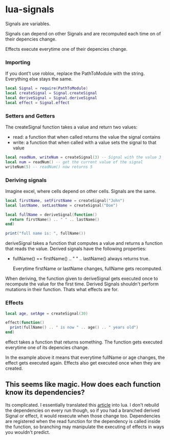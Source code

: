 # lua-signals
Signals are variables.

Signals can depend on other Signals and are recomputed each time on of their depencies change.

Effects execute everytime one of their depencies change.

### Importing
If you dont't use roblox, replace the PathToModule with the string. Everything else stays the same.
```lua
local Signal = require(PathToModule)
local createSignal = Signal.createSignal
local deriveSignal = Signal.deriveSignal
local effect = Signal.effect
```

### Setters and Getters

The createSignal function takes a value and return two values:
- read: a function that when called returns the value the signal contains
- write: a function that when called with a value sets the signal to that value

```lua
local readNum, writeNum = createSignal(3) -- Signal with the value 3
local num = readNum() -- get the current value of the signal
writeNum(5) -- readNum() now returns 5
```

### Deriving signals
Imagine excel, where cells depend on other cells. Signals are the same.
```lua
local firstName, setFirstName = createSignal("John")
local lastName, setLastName = createSignal("Doe")

local fullName = deriveSignal(function()
  return firstName() .. " " .. lastName()
end)

print("full name is: ", fullName())
```

deriveSignal takes a function that computes a value and returns a function that reads the value.
Derived signals have the following properties:
- fullName() == firstName() .. " " .. lastName() always returns true. <p> Everytime firstName or lastName changes, fullName gets recomputed.

When deriving, the function given to deriveSignal gets executed once to recompute the value for the first time.
Derived Signals shouldn't perform mutations in their function. Thats what effects are for.

### Effects

```lua
local age, setAge = createSignal(30)

effect(function()
  print(fullName() .. " is now " .. age() .. " years old")
end)
```

effect takes a function that returns something. The function gets executed everytime one of its depencies change. <p> In the example above it means that everytime fullName or age changes, the effect gets executed again. Effects also get executed once when they are created.

## This seems like magic. How does each function know its dependencies?
Its complicated. I essentially translated this [article](https://dev.to/ryansolid/building-a-reactive-library-from-scratch-1i0p) into lua. I don't rebuild the dependencies on every run though, so if you had a branched derived Signal or effect, it would rexecute when those change too. Dependencies are registered when the read function for the dependency is called inside the function, so branching may manipulate the executing of effects in ways you wouldn't predict.
